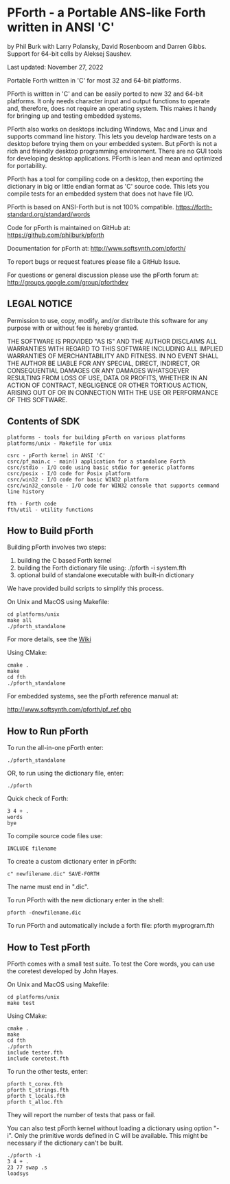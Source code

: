 # PForth - a Portable ANS-like Forth written in ANSI 'C'

by Phil Burk
with Larry Polansky, David Rosenboom and Darren Gibbs.
Support for 64-bit cells by Aleksej Saushev.

Last updated: November 27, 2022

Portable Forth written in 'C' for most 32 and 64-bit platforms.

PForth is written in 'C' and can be easily ported to new 32 and 64-bit platforms. 
It only needs character input and output functions to operate and, therefore, does not require an operating system.
This makes it handy for bringing up and testing embedded systems.

PForth also works on desktops including Windows, Mac and Linux and supports command line history.
This lets you develop hardware tests on a desktop before trying them on your embedded system.
But pForth is not a rich and friendly desktop programming environment.
There are no GUI tools for developing desktop applications. PForth is lean and mean and optimized for portability.

PForth has a tool for compiling code on a desktop, then exporting the dictionary in big or little endian format as 'C' source code.
This lets you compile tests for an embedded system that does not have file I/O.

PForth is based on ANSI-Forth but is not 100% compatible. https://forth-standard.org/standard/words

Code for pForth is maintained on GitHub at: https://github.com/philburk/pforth

Documentation for pForth at: http://www.softsynth.com/pforth/

To report bugs or request features please file a GitHub Issue.
  
For questions or general discussion please use the pForth forum at:
  http://groups.google.com/group/pforthdev

## LEGAL NOTICE

Permission to use, copy, modify, and/or distribute this
software for any purpose with or without fee is hereby granted.

THE SOFTWARE IS PROVIDED "AS IS" AND THE AUTHOR DISCLAIMS ALL
WARRANTIES WITH REGARD TO THIS SOFTWARE INCLUDING ALL IMPLIED
WARRANTIES OF MERCHANTABILITY AND FITNESS. IN NO EVENT SHALL
THE AUTHOR BE LIABLE FOR ANY SPECIAL, DIRECT, INDIRECT, OR
CONSEQUENTIAL DAMAGES OR ANY DAMAGES WHATSOEVER RESULTING
FROM LOSS OF USE, DATA OR PROFITS, WHETHER IN AN ACTION OF
CONTRACT, NEGLIGENCE OR OTHER TORTIOUS ACTION, ARISING OUT OF
OR IN CONNECTION WITH THE USE OR PERFORMANCE OF THIS SOFTWARE.

## Contents of SDK

    platforms - tools for building pForth on various platforms
    platforms/unix - Makefile for unix

    csrc - pForth kernel in ANSI 'C'
    csrc/pf_main.c - main() application for a standalone Forth
    csrc/stdio - I/O code using basic stdio for generic platforms
    csrc/posix - I/O code for Posix platform
    csrc/win32 - I/O code for basic WIN32 platform
    csrc/win32_console - I/O code for WIN32 console that supports command line history

    fth - Forth code
    fth/util - utility functions

## How to Build pForth

Building pForth involves two steps:
1) building the C based Forth kernel
2) building the Forth dictionary file using: ./pforth -i system.fth
3) optional build of standalone executable with built-in dictionary

We have provided build scripts to simplify this process.

On Unix and MacOS using Makefile:

    cd platforms/unix
    make all
    ./pforth_standalone
    
For more details, see the [Wiki](https://github.com/philburk/pforth/wiki/Compiling-on-Unix)

Using CMake:

    cmake .
    make
    cd fth
    ./pforth_standalone

For embedded systems, see the pForth reference manual at:

  http://www.softsynth.com/pforth/pf_ref.php

## How to Run pForth

To run the all-in-one pForth enter:

    ./pforth_standalone
    
OR, to run using the dictionary file, enter:

    ./pforth

Quick check of Forth:

    3 4 + .
    words
    bye

To compile source code files use:

    INCLUDE filename

To create a custom dictionary enter in pForth:

    c" newfilename.dic" SAVE-FORTH
    
The name must end in ".dic".

To run PForth with the new dictionary enter in the shell:

    pforth -dnewfilename.dic

To run PForth and automatically include a forth file:
    pforth myprogram.fth
    
## How to Test pForth

PForth comes with a small test suite.  To test the Core words,
you can use the coretest developed by John Hayes.

On Unix and MacOS using Makefile:

    cd platforms/unix
    make test

Using CMake:

    cmake .
    make
    cd fth
    ./pforth
    include tester.fth
    include coretest.fth

To run the other tests, enter:

    pforth t_corex.fth
    pforth t_strings.fth
    pforth t_locals.fth
    pforth t_alloc.fth

They will report the number of tests that pass or fail.

You can also test pForth kernel without loading a dictionary using option "-i".
Only the primitive words defined in C will be available.
This might be necessary if the dictionary can't be built.

    ./pforth -i
    3 4 + .
    23 77 swap .s
    loadsys
